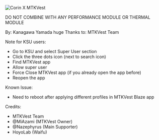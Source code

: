 ![Corin X MTKVest](https://github.com/user-attachments/assets/5804f453-1ece-4cbd-b272-012add107096)

DO NOT COMBINE WITH ANY PERFORMANCE MODULE OR THERMAL MODULE

By: Kanagawa Yamada
huge Thanks to: MTKVest Team

Note for KSU users:
- Go to KSU and select Super User section
- Click the three dots icon (next to search icon)
- Find MTKVest app
- Allow super user
- Force Close MTKVest app (if you already open the app before)
- Reopen the app

Known Issue:
- Need to reboot after applying different profiles in MTKVest Blaze app

Credits:
- MTKVest Team
- @MiAzami (MTKVest Owner)
- @Nazephyrus (Main Supporter)
- HoyoLab (Waifu)
